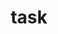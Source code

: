 ---
category: 4-letters
denotation: null
name: task
reference_link: https://www.etymonline.com/word/task
root_language: null
root_name: null
title: task
type: free
word_sums:
- respelling: task
  sum: 'Task + '
---
